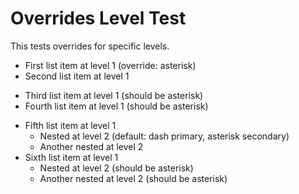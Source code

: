 # Overrides Level Test

This tests overrides for specific levels.

* First list item at level 1 (override: asterisk)
* Second list item at level 1

- Third list item at level 1 (should be asterisk)
- Fourth list item at level 1 (should be asterisk)

* Fifth list item at level 1
  - Nested at level 2 (default: dash primary, asterisk secondary)
  - Another nested at level 2
* Sixth list item at level 1
  * Nested at level 2 (should be asterisk)
  * Another nested at level 2 (should be asterisk)
